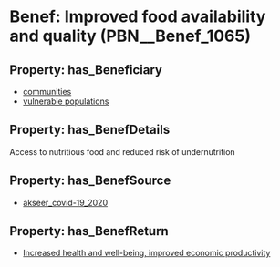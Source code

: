 # Benef: __Improved food availability and quality__ (PBN__Benef_1065)

## Property: has_Beneficiary

* [communities](../Stakeholder/PBN__Stakeholder_4)
* [vulnerable populations](../Stakeholder/PBN__Stakeholder_127)

## Property: has_BenefDetails

Access to nutritious food and reduced risk of undernutrition

## Property: has_BenefSource

* [akseer_covid-19_2020](../Article/PBN__Article_222)

## Property: has_BenefReturn

* [Increased health and well-being, improved economic productivity](../BenefReturn/PBN__BenefReturn_1190)


